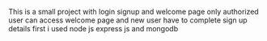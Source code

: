 This is a small project with login signup and welcome page 
only authorized user can access welcome page
and new user have to complete sign up details first
i used node js express js and mongodb
